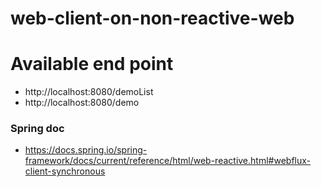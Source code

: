 # web-client-on-non-reactive-web

# Available end point
- http://localhost:8080/demoList
- http://localhost:8080/demo

### Spring doc 

- https://docs.spring.io/spring-framework/docs/current/reference/html/web-reactive.html#webflux-client-synchronous